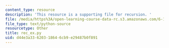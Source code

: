 ```yaml
---
content_type: resource
description: 'This resource is a supporting file for recursion. '
file: /media/https%3A/open-learning-course-data-rc.s3.amazonaws.com/6-189-a-gentle-introduction-to-programming-using-python-january-iap-2011/d44e3a33620318646cb9e29487b0f891_rec_ex.py
file_type: text/python-source
resourcetype: Other
title: rec_ex.py
uid: d44e3a33-6203-1864-6cb9-e29487b0f891
---
```


